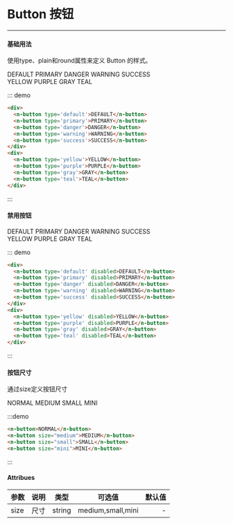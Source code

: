 # Button 按钮
---

#### 基础用法
使用type、plain和round属性来定义 Button 的样式。

<div class="demo-block">
	<div>
		<n-button type='default'>DEFAULT</n-button>
		<n-button type='primary'>PRIMARY</n-button>
		<n-button type='danger'>DANGER</n-button>
		<n-button type='warning'>WARNING</n-button>
		<n-button type='success'>SUCCESS</n-button>
	</div>
	<div class="m-10">
		<n-button type='yellow'>YELLOW</n-button>
		<n-button type='purple'>PURPLE</n-button>
		<n-button type='gray'>GRAY</n-button>
		<n-button type='teal'>TEAL</n-button>
	</div>
</div>

::: demo

```html
<div>
  <n-button type='default'>DEFAULT</n-button>
  <n-button type='primary'>PRIMARY</n-button>
  <n-button type='danger'>DANGER</n-button>
  <n-button type='warning'>WARNING</n-button>
  <n-button type='success'>SUCCESS</n-button>
</div>
<div>
  <n-button type='yellow'>YELLOW</n-button>
  <n-button type='purple'>PURPLE</n-button>
  <n-button type='gray'>GRAY</n-button>
  <n-button type='teal'>TEAL</n-button>
</div>
```

:::

#### 禁用按钮
<div class="demo-block">
	<div>
		<n-button type='default' disabled>DEFAULT</n-button>
		<n-button type='primary' disabled>PRIMARY</n-button>
		<n-button type='danger' disabled>DANGER</n-button>
		<n-button type='warning' disabled>WARNING</n-button>
		<n-button type='success' disabled>SUCCESS</n-button>
	</div>
	<div class="m-10">
		<n-button type='yellow' disabled>YELLOW</n-button>
		<n-button type='purple' disabled>PURPLE</n-button>
		<n-button type='gray' disabled>GRAY</n-button>
		<n-button type='teal' disabled>TEAL</n-button>
	</div>
</div>

::: demo

```html
<div>
  <n-button type='default' disabled>DEFAULT</n-button>
  <n-button type='primary' disabled>PRIMARY</n-button>
  <n-button type='danger' disabled>DANGER</n-button>
  <n-button type='warning' disabled>WARNING</n-button>
  <n-button type='success' disabled>SUCCESS</n-button>
</div>
<div>
  <n-button type='yellow' disabled>YELLOW</n-button>
  <n-button type='purple' disabled>PURPLE</n-button>
  <n-button type='gray' disabled>GRAY</n-button>
  <n-button type='teal' disabled>TEAL</n-button>
</div>
```

:::


#### 按钮尺寸
通过size定义按钮尺寸
<div class="demo-block">
	<n-button>NORMAL</n-button>
	<n-button size="medium">MEDIUM</n-button>
	<n-button size="small">SMALL</n-button>
	<n-button size="mini">MINI</n-button>
</div>

:::demo
```html
<n-button>NORMAL</n-button>
<n-button size="medium">MEDIUM</n-button>
<n-button size="small">SMALL</n-button>
<n-button size="mini">MINI</n-button>
```
:::

#### Attribues

|参数|说明|类型|可选值|默认值|
|:---|----|---|-----|-----:|
|size|尺寸|string|medium,small,mini|-|
